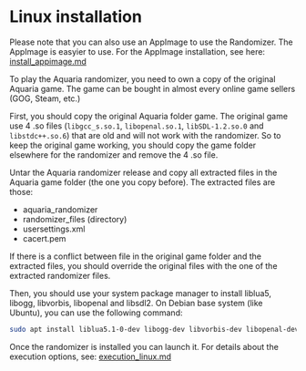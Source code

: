 # Linux installation

Please note that you can also use an AppImage to use the Randomizer. The AppImage is easyier to use. For the AppImage installation, see here: [install_appimage.md](install_appimage.md)

To play the Aquaria randomizer, you need to own a copy of the original Aquaria game. The game can be bought in almost every online game sellers (GOG, Steam, etc.)

First, you should copy the original Aquaria folder game. The original game use 4 .so files (`libgcc_s.so.1`, `libopenal.so.1`, `libSDL-1.2.so.0` and `libstdc++.so.6`) that are old and will not work with the randomizer. So to keep the original game working, you should copy the game folder elsewhere for the randomizer and remove the 4 .so file.

Untar the Aquaria randomizer release and copy all extracted files in the Aquaria game folder (the one you copy before). The extracted files are those:
- aquaria_randomizer
- randomizer_files (directory)
- usersettings.xml
- cacert.pem

If there is a conflict between file in the original game folder and the extracted files, you should override the original files with the one of the extracted randomizer files.

Then, you should use your system package manager to install liblua5, libogg, libvorbis, libopenal and libsdl2.
On Debian base system (like Ubuntu), you can use the following command:

```bash
sudo apt install liblua5.1-0-dev libogg-dev libvorbis-dev libopenal-dev libsdl2-dev
```

Once the randomizer is installed you can launch it. For details about the execution options, see: [execution_linux.md](execution_linux.md)


